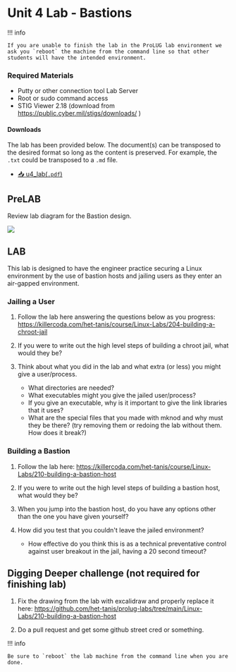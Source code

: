 # Unit 4 Lab - Bastions

!!! info

    If you are unable to finish the lab in the ProLUG lab environment we ask you `reboot` the machine from the command line so that other students will have the intended environment.

### Required Materials

- Putty or other connection tool Lab Server
- Root or sudo command access
- STIG Viewer 2.18 (download from <https://public.cyber.mil/stigs/downloads/> )

#### Downloads

The lab has been provided below. The document(s) can be transposed to
the desired format so long as the content is preserved. For example, the `.txt`
could be transposed to a `.md` file.

<!-- - <a href="../../assets/psc/downloads/u4/u4_lab.txt" target="_blank" download>📥 u4_lab(`.txt`)</a> -->
- <a href="../../assets/psc/downloads/u4/u4_lab.pdf" target="_blank" download>📥 u4_lab(`.pdf`)</a>


## PreLAB

Review lab diagram for the Bastion design.

<img src="../../assets/psc/images/u4/u4_lab_bastion_diagram.png" />

## LAB

This lab is designed to have the engineer practice securing a Linux environment by the use of bastion
hosts and jailing users as they enter an air-gapped environment.

### Jailing a User

1. Follow the lab here answering the questions below as you progress:
   <https://killercoda.com/het-tanis/course/Linux-Labs/204-building-a-chroot-jail>

2. If you were to write out the high level steps of building a chroot jail, what would they be?

3. Think about what you did in the lab and what extra (or less) you might give a user/process.
    - What directories are needed?
    - What executables might you give the jailed user/process?
    - If you give an executable, why is it important to give the link libraries that it uses?
    - What are the special files that you made with mknod and why must they be there?
      (try removing them or redoing the lab without them. How does it break?)

### Building a Bastion

1. Follow the lab here: <https://killercoda.com/het-tanis/course/Linux-Labs/210-building-a-bastion-host>

2. If you were to write out the high level steps of building a bastion host, what would they be?

3. When you jump into the bastion host, do you have any options other than the one you have given yourself?

4. How did you test that you couldn't leave the jailed environment?
    - How effective do you think this is as a technical preventative control against user
      breakout in the jail, having a 20 second timeout?

## Digging Deeper challenge (not required for finishing lab)

1. Fix the drawing from the lab with excalidraw and properly replace it here:
   <https://github.com/het-tanis/prolug-labs/tree/main/Linux-Labs/210-building-a-bastion-host>

2. Do a pull request and get some github street cred or something.

!!! info

    Be sure to `reboot` the lab machine from the command line when you are done.
